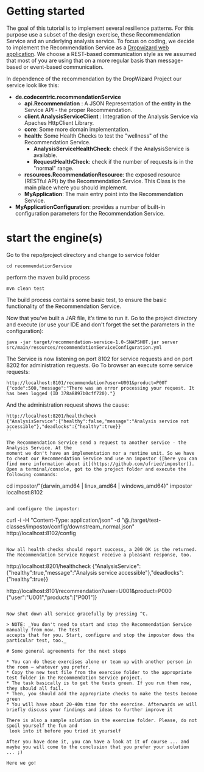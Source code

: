 # Getting started
The goal of this tutorial is to implement several resilience patterns. For this purpose use a
subset of the design exercise, these Recommendation Service and an underlying analysis service. To focus on coding, we decide to implement the Recommendation Service as a [Dropwizard web application](http://www.dropwizard.io/0.9.2/docs/manual/index.html). We choose a REST-based communication style as we assumed that most of you are using that on a more regular basis than message-based or event-based communication.

In dependence of the recommendation by the DropWizard Project our service look like this:

* **de.codecentric.recommendationService**
  * **api.Recommendation** : A JSON Representation of the entity in the Service API - the proper Recommendation.
  * **client.AnalysisServiceClient** : Integration of the Analysis Service via Apaches HttpClient
   Library.
  * **core**: Some more domain implementation.
  * **health**: Some Health Checks to test the "wellness" of the Recommendation Service.
    * **AnalysisServiceHealthCheck**: check if the AnalysisService is available.
    * **RequestHealthCheck**: check if the number of requests is in the "normal" range.
  * **resources.RecommendationResource**: the exposed resource (RESTful API) by the Recommendation Service. This Class is the main place where you should implement.
  * **MyApplication**: The main entry point into the Recommendation Service.
* **MyApplicationConfiguration**: provides a number of built-in configuration parameters for the Recommendation Service.

# start the engine(s)

Go to the repo/project directory and change to service folder

```
cd recommendationService
```

perform the maven build process

```
mvn clean test
```

The build process contains some basic test, to ensure the basic functionality of the Recommendation Service.

Now that you’ve built a JAR file, it’s time to run it. Go to the project directory and execute
(or use your IDE and don't forget the set the parameters in the configuration):

```
java -jar target/recommendation-service-1.0-SNAPSHOT.jar server src/main/resources/recommendationServiceConfiguration.yml
```

The Service is now listening on port 8102 for service requests and on port 8202 for administration requests. Go To browser an execute some service requests:

```
http://localhost:8101/recommendation?user=U001&product=P00T
{"code":500,"message":"There was an error processing your request. It has been logged (ID 378a8897b0cff720)."}
```

And the administration request shows the cause:

```
http://localhost:8201/healthcheck
{"AnalysisService":{"healthy":false,"message":"Analysis service not accessible"},"deadlocks":{"healthy":true}}
``

The Recommendation Service send a request to another service - the Analysis Service. At the
moment we don't have an implementation nor a runtime unit. So we have to cheat our Recommendation Service and use an impostor ([here you can find more information about it](https://github.com/ufried/impostor)). Open a terminal/console, got to the project folder and execute the following commands:

````
cd impostor/"{darwin_amd64 | linux_amd64 |	windows_amd64}"
impostor localhost:8102
```

and configure the impostor:

```
curl -i -H "Content-Type: application/json" -d "@./target/test-classes/impostor/config/downstream_normal.json" http://localhost:8102/config
```

Now all health checks should report success, a 200 OK is the returned. The Recommendation Service Request receive a pleasant response, too.  

```
http://localhost:8201/healthcheck
{"AnalysisService":{"healthy":true,"message":"Analysis service accessible"},"deadlocks":{"healthy":true}}

http://localhost:8101/recommendation?user=U001&product=P000
{"user":"U001","products":["P001"]}
```

Now shut down all service gracefully by pressing ^C.

> NOTE: _You don't need to start and stop the Recommendation Service manually from now. The test
accepts that for you. Start, configure and stop the impostor does the particular test, too._

# Some general agreements for the next steps

* You can do these exercises alone or team up with another person in the room – whatever you prefer.
* Copy the new test file from the exercise folder to the appropriate test folder in the Recommendation Service project.
* The task basically is to get the tests green. If you run them now, they should all fail.
* Then, you should add the appropriate checks to make the tests become green
* You will have about 20-40m time for the exercise. Afterwards we will briefly discuss your findings and ideas to further improve it

There is also a sample solution in the exercise folder. Please, do not spoil yourself the fun and
 look into it before you tried it yourself

After you have done it, you can have a look at it of course ... and maybe you will come to the conclusion that you prefer your solution ... ;)

Here we go!
